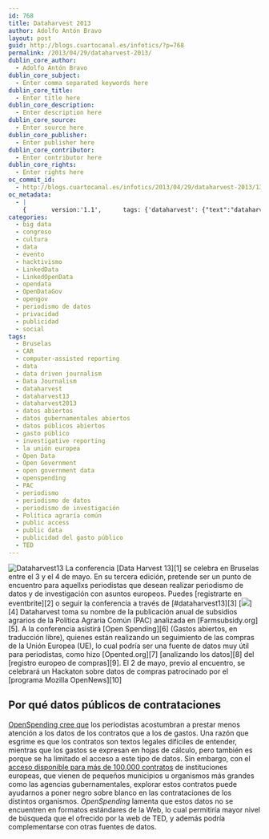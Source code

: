 ```yaml
---
id: 768
title: Dataharvest 2013
author: Adolfo Antón Bravo
layout: post
guid: http://blogs.cuartocanal.es/infotics/?p=768
permalink: /2013/04/29/dataharvest-2013/
dublin_core_author:
  - Adolfo Antón Bravo
dublin_core_subject:
  - Enter comma separated keywords here
dublin_core_title:
  - Enter title here
dublin_core_description:
  - Enter description here
dublin_core_source:
  - Enter source here
dublin_core_publisher:
  - Enter publisher here
dublin_core_contributor:
  - Enter contributor here
dublin_core_rights:
  - Enter rights here
oc_commit_id:
  - http://blogs.cuartocanal.es/infotics/2013/04/29/dataharvest-2013/1367255650
oc_metadata:
  - |
    {		version:'1.1',		tags: {'dataharvest': {"text":"dataharvest","slug":"dataharvest","source":null,"bucketName":"current","bucketPlacement":"auto","_className":"Tag"}, 'dataharvest13': {"text":"dataharvest13","slug":"dataharvest13","source":null,"bucketName":"current","bucketPlacement":"auto","_className":"Tag"}, 'dataharvest2013': {"text":"dataharvest2013","slug":"dataharvest2013","source":null,"bucketName":"current","bucketPlacement":"auto","_className":"Tag"}, 'poltica-agrara-comn': {"text":"Política agraría común","slug":"poltica-agrara-comn","source":null,"bucketName":"current","bucketPlacement":"auto","_className":"Tag"}, 'pac': {"text":"PAC","slug":"pac","source":null,"bucketName":"current","bucketPlacement":"auto","_className":"Tag"}, 'data': {"text":"data","slug":"data","source":null,"bucketName":"current","bucketPlacement":"auto","_className":"Tag"}, 'public-data': {"text":"public data","slug":"public-data","source":null,"bucketName":"current","bucketPlacement":"auto","_className":"Tag"}, 'open-government-data': {"text":"open government data","slug":"open-government-data","source":null,"bucketName":"current","bucketPlacement":"auto","_className":"Tag"}, 'public-access': {"text":"public access","slug":"public-access","source":null,"bucketName":"current","bucketPlacement":"auto","_className":"Tag"}, 'datos-abiertos': {"text":"datos abiertos","slug":"datos-abiertos","source":null,"bucketName":"current","bucketPlacement":"auto","_className":"Tag"}, 'datos-pblicos-abiertos': {"text":"datos públicos abiertos","slug":"datos-pblicos-abiertos","source":null,"bucketName":"current","bucketPlacement":"auto","_className":"Tag"}, 'datos-gubernamentales-abiertos': {"text":"datos gubernamentales abiertos","slug":"datos-gubernamentales-abiertos","source":null,"bucketName":"current","bucketPlacement":"auto","_className":"Tag"}, 'gasto-pblico': {"text":"gasto público","slug":"gasto-pblico","source":null,"bucketName":"current","bucketPlacement":"auto","_className":"Tag"}, 'publicidad-del-gasto-pblico': {"text":"publicidad del gasto público","slug":"publicidad-del-gasto-pblico","source":null,"bucketName":"current","bucketPlacement":"auto","_className":"Tag"}, 'periodismo': {"text":"periodismo","slug":"periodismo","source":null,"bucketName":"current","bucketPlacement":"auto","_className":"Tag"}, 'periodismo-de-investigacin': {"text":"periodismo de investigación","slug":"periodismo-de-investigacin","source":null,"bucketName":"current","bucketPlacement":"auto","_className":"Tag"}, 'periodismo-de-datos': {"text":"periodismo de datos","slug":"periodismo-de-datos","source":null,"bucketName":"current","bucketPlacement":"auto","_className":"Tag"}, 'data-driven-journalism': {"text":"data driven journalism","slug":"data-driven-journalism","source":null,"bucketName":"current","bucketPlacement":"auto","_className":"Tag"}, 'car': {"text":"CAR","slug":"car","source":null,"bucketName":"current","bucketPlacement":"auto","_className":"Tag"}, 'computer-assisted-reporting': {"text":"computer-assisted reporting","slug":"computer-assisted-reporting","source":null,"bucketName":"current","bucketPlacement":"auto","_className":"Tag"}, 'investigative-reporting': {"text":"investigative reporting","slug":"investigative-reporting","source":null,"bucketName":"current","bucketPlacement":"auto","_className":"Tag"}, 'openspending': {"text":"openspending","slug":"openspending","source":null,"bucketName":"current","bucketPlacement":"auto","_className":"Tag"}, 'ted': {"text":"TED","slug":"ted","source":null,"bucketName":"current","bucketPlacement":"auto","_className":"Tag"}, 'data-journalism': {"text":"Data Journalism","slug":"data-journalism","source":null,"bucketName":"current","bucketPlacement":"auto","_className":"Tag"}, 'open-data': {"text":"Open Data","slug":"open-data","source":null,"bucketName":"current","bucketPlacement":"auto","_className":"Tag"}, 'open-government': {"text":"Open Government","slug":"open-government","source":null,"bucketName":"current","bucketPlacement":"auto","_className":"Tag"}}	}
categories:
  - big data
  - congreso
  - cultura
  - data
  - evento
  - hacktivismo
  - LinkedData
  - LinkedOpenData
  - opendata
  - OpenDataGov
  - opengov
  - periodismo de datos
  - privacidad
  - publicidad
  - social
tags:
  - Bruselas
  - CAR
  - computer-assisted reporting
  - data
  - data driven journalism
  - Data Journalism
  - dataharvest
  - dataharvest13
  - dataharvest2013
  - datos abiertos
  - datos gubernamentales abiertos
  - datos públicos abiertos
  - gasto público
  - investigative reporting
  - la unión europea
  - Open Data
  - Open Government
  - open government data
  - openspending
  - PAC
  - periodismo
  - periodismo de datos
  - periodismo de investigación
  - Política agraría común
  - public access
  - public data
  - publicidad del gasto público
  - TED
---
```

<img src="http://i0.wp.com/blogs.cuartocanal.es/infotics/files/2013/04/DHC13%20smallwide.png?w=660" alt="Dataharvest13" data-recalc-dims="1" />  
La conferencia [Data Harvest 13][1] se celebra en Bruselas entre el 3 y el 4 de mayo. En su tercera edición, pretende ser un punto de encuentro para aquellxs periodistas que desean realizar periodismo de datos y de investigación con asuntos europeos. Puedes [registrarte en eventbrite][2] o seguir la conferencia a través de [#dataharvest13][3]  
[<img src="http://i2.wp.com/blogs.cuartocanal.es/infotics/files/2013/04/2831975838_cb6abf35bf.jpg?w=660" data-recalc-dims="1" />][4]  
Dataharvest toma su nombre de la publicación anual de subsidios agrarios de la Política Agraria Común (PAC) analizada en [Farmsubsidy.org][5]. A la conferencia asistirá [Open Spending][6] (Gastos abiertos, en traducción libre), quienes están realizando un seguimiento de las compras de la Unión Europea (UE), lo cual podría ser una fuente de datos muy útil para periodistas, como hizo [Opented.org][7] [analizando los datos][8] del [registro europeo de compras][9]. El 2 de mayo, previo al encuentro, se celebrará un Hackaton sobre datos de compras patrocinado por el [programa Mozilla OpenNews][10]

## Por qué datos públicos de contrataciones

[OpenSpending cree que][11] los periodistas acostumbran a prestar menos atención a los datos de los contratos que a los de gastos. Una razón que esgrime es que los contratos son textos legales difíciles de entender, mientras que los gastos se expresan en hojas de cálculo, pero también es porque se ha limitado el acceso a este tipo de datos. Sin embargo, con el [acceso disponible para más de 100.000 contratos][12] de instituciones europeas, que vienen de pequeños municipios u organismos más grandes como las agencias gubernamentales, explorar estos contratos puede ayudarnos a poner negro sobre blanco en las contrataciones de los distintos organismos. *OpenSpending* lamenta que estos datos no se encuentren en formatos estándares de la Web, lo cual permitiría mayor nivel de búsqueda que el ofrecido por la web de TED, y además podría complementarse con otras fuentes de datos.

 [1]: http://www.journalismfund.eu/dataharvest13
 [2]: http://procurement-hack.eventbrite.com/#
 [3]: https://twitter.com/search/?q=%23dataharvest13
 [4]: http://flickr.com/photos/82114843@N00/2831975838 "Lobbyists for McCain"
 [5]: http://www.farmsubsidy.org/
 [6]: http://openspending.org/
 [7]: http://opented.org/
 [8]: http://opented.org/code-repositories/
 [9]: http://opented.org/getthedata/
 [10]: http://www.mozillaopennews.org/
 [11]: http://openspending.org/blog/2013/04/09/procurement-hack-day.html
 [12]: https://ted.europa.eu/
